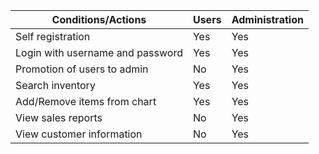 
| Conditions/Actions     |  Users | Administration| 
|------------------------|--------|----------------|
| Self registration      |   Yes    |        Yes      |
| Login with username and password|   Yes    |        Yes       |
| Promotion of users to  admin |   No    |        Yes       |
| Search inventory       |   Yes    |        Yes       |
| Add/Remove items from chart |   Yes   |        Yes       |
| View sales reports     |   No    |        Yes       | 
| View customer information         |   No    |        Yes      |


          
